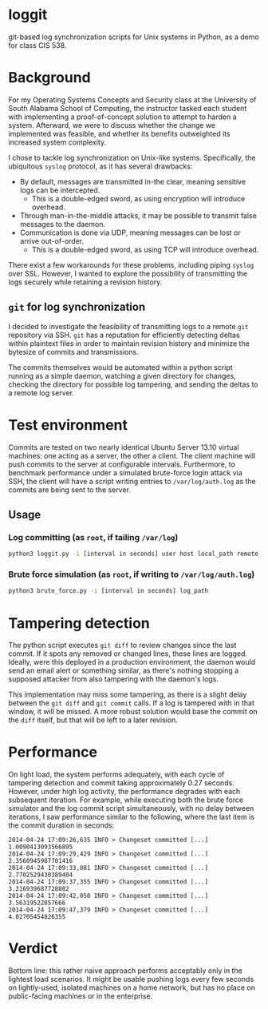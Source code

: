 loggit
======

git-based log synchronization scripts for Unix systems in Python, as a demo for class CIS 538.

# Background
For my Operating Systems Concepts and Security class at the University of South Alabama School of Computing, the instructor tasked each student with implementing a proof-of-concept solution to attempt to harden a system. Afterward, we were to discuss whether the change we implemented was feasible, and whether its benefits outweighted its increased system complexity.

I chose to tackle log synchronization on Unix-like systems. Specifically, the ubiquitous `syslog` protocol, as it has several drawbacks:

* By default, messages are transmitted in-the clear, meaning sensitive logs can be intercepted.
  * This is a double-edged sword, as using encryption will introduce overhead.
* Through man-in-the-middle attacks, it may be possible to transmit false messages to the daemon.
* Communication is done via UDP, meaning messages can be lost or arrive out-of-order.
  * This is a double-edged sword, as using TCP will introduce overhead.

There exist a few workarounds for these problems, including piping `syslog` over SSL. However, I wanted to explore the possibility of transmitting the logs securely while retaining a revision history.

## `git` for log synchronization
I decided to investigate the feasibility of transmitting logs to a remote `git` repository via SSH. `git` has a reputation for efficiently detecting deltas within plaintext files in order to maintain revision history and minimize the bytesize of commits and transmissions.

The commits themselves would be automated within a python script running as a simple daemon, watching a given directory for changes, checking the directory for possible log tampering, and sending the deltas to a remote log server.

# Test environment
Commits are tested on two nearly identical Ubuntu Server 13.10 virtual machines: one acting as a server, the other a client. The client machine will push commits to the server at configurable intervals. Furthermore, to benchmark performance under a simulated brute-force login attack via SSH, the client will have a script writing entries to `/var/log/auth.log` as the commits are being sent to the server.

## Usage

### Log committing (as `root`, if tailing `/var/log`)
```sh
python3 loggit.py -i [interval in seconds] user host local_path remote_path
```

### Brute force simulation (as `root`, if writing to `/var/log/auth.log`)
```sh
python3 brute_force.py -i [interval in seconds] log_path
```

# Tampering detection
The python script executes `git diff` to review changes since the last commit. If it spots any removed or changed lines, these lines are logged. Ideally, were this deployed in a production environment, the daemon would send an email alert or something similar, as there's nothing stopping a supposed attacker from also tampering with the daemon's logs.

This implementation may miss some tampering, as there is a slight delay between the `git diff` and `git commit` calls. If a log is tampered with in that window, it will be missed. A more robust solution would base the commit on the `diff` itself, but that will be left to a later revision.

# Performance
On light load, the system performs adequately, with each cycle of tampering detection and commit taking approximately 0.27 seconds. However, under high log activity, the performance degrades with each subsequent iteration. For example, while executing both the brute force simulator and the log commit script simultaneously, with no delay between iterations, I saw performance similar to the following, where the last item is the commit duration in seconds:

    2014-04-24 17:09:26,635 INFO > Changeset committed [...] 1.0090413093566895
    2014-04-24 17:09:29,429 INFO > Changeset committed [...] 2.3560945987701416
    2014-04-24 17:09:33,081 INFO > Changeset committed [...] 2.7702529430389404
    2014-04-24 17:09:37,355 INFO > Changeset committed [...] 3.216939687728882
    2014-04-24 17:09:42,050 INFO > Changeset committed [...] 3.56319522857666
    2014-04-24 17:09:47,379 INFO > Changeset committed [...] 4.02705454826355
    
# Verdict
Bottom line: this rather naive approach performs acceptably only in the lightest load scenarios. It might be usable pushing logs every few seconds on lightly-used, isolated machines on a home network, but has no place on public-facing machines or in the enterprise.
